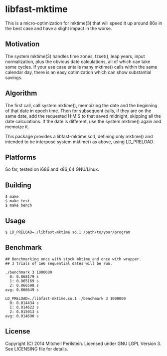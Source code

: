 libfast-mktime
==============

This is a micro-optimization for mktime(3) that will speed it up
around 86x in the best case and have a slight impact in the worse.

Motivation
----------

The system mktime(3) handles time zones, tzset(), leap years, input
normalization, plus the obvious date calculations, all of which can
take some cycles.  If your use case entails many mktime() calls within
the same calendar day, there is an easy optimization which can show
substantial savings.

Algorithm
---------

The first call, call system mktime(), memoizing the date and the
beginning of that date in epoch time. Then for subsequent calls, if
they are on the same date, add the requested H:M:S to that saved
midnight, skipping all the date calculations.  If the date is
different, use the system mktime() again and memoize it.

This package provides a libfast-mktime.so.1, defining only mktime()
and intended to be interpose system mktime() as above, using
LD_PRELOAD.

Platforms
---------

So far, tested on i686 and x86_64 GNU/Linux.

Building
--------

    $ make
    $ make test
    $ make bench                                

Usage
-----

    $ LD_PRELOAD=./libfast-mktime.so.1 /path/to/your/program

Benchmark
---------

    ## Benchmarking once with stock mktime and once with wrapper.
    ## 3 trials of 1e6 sequential dates will be run.
  
    ./benchmark 3 1000000
      0: 0.868179 s
      1: 0.865169 s
      2: 0.866598 s
    avg: 0.866649 s
    
    LD_PRELOAD=./libfast-mktime.so.1 ./benchmark 3 1000000
      0: 0.014434 s
      1: 0.014622 s
      2: 0.015013 s
    avg: 0.014690 s

License
-------

Copyright (C) 2014 Mitchell Perilstein. Licensed under GNU LGPL
Version 3. See LICENSING file for details.

